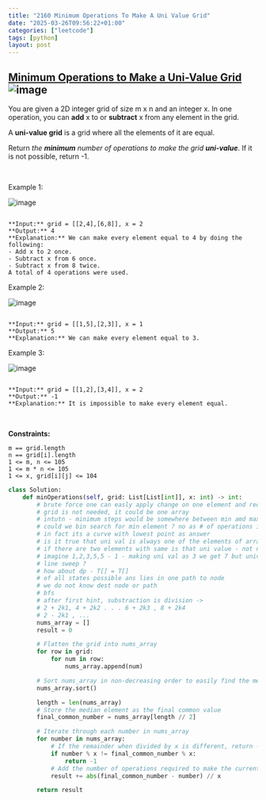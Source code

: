 ```yaml
---
title: "2160 Minimum Operations To Make A Uni Value Grid"
date: "2025-03-26T09:56:22+01:00"
categories: ["leetcode"]
tags: [python]
layout: post
---
```


## [Minimum Operations to Make a Uni-Value Grid](https://leetcode.com/problems/minimum-operations-to-make-a-uni-value-grid) ![image](https://img.shields.io/badge/Difficulty-Medium-orange)

You are given a 2D integer grid of size m x n and an integer x. In one operation, you can **add** x to or **subtract** x from any element in the grid.

A **uni-value grid** is a grid where all the elements of it are equal.

Return *the **minimum** number of operations to make the grid **uni-value***. If it is not possible, return -1.

 

Example 1:

![image](https://assets.leetcode.com/uploads/2021/09/21/gridtxt.png)
```

**Input:** grid = [[2,4],[6,8]], x = 2
**Output:** 4
**Explanation:** We can make every element equal to 4 by doing the following: 
- Add x to 2 once.
- Subtract x from 6 once.
- Subtract x from 8 twice.
A total of 4 operations were used.

```

Example 2:

![image](https://assets.leetcode.com/uploads/2021/09/21/gridtxt-1.png)
```

**Input:** grid = [[1,5],[2,3]], x = 1
**Output:** 5
**Explanation:** We can make every element equal to 3.

```

Example 3:

![image](https://assets.leetcode.com/uploads/2021/09/21/gridtxt-2.png)
```

**Input:** grid = [[1,2],[3,4]], x = 2
**Output:** -1
**Explanation:** It is impossible to make every element equal.

```

 

**Constraints:**

	m == grid.length
	n == grid[i].length
	1 <= m, n <= 105
	1 <= m * n <= 105
	1 <= x, grid[i][j] <= 104

```python
class Solution:
    def minOperations(self, grid: List[List[int]], x: int) -> int:
        # brute force one can easly apply change on one element and recurse on others
        # grid is not needed, it could be one array
        # intutn - minimum steps would be somewhere between min amd max, maybe no
        # could we bin search for min element ? no as # of operations is no incr
        # in fact its a curve with lowest point as answer
        # is it true that uni val is always one of the elements of array ? yes , may be no
        # if there are two elements with same is that uni value - not necessary 
        # imagine 1,2,3,5,5 - 1 - making uni val as 3 we get 7 but unival as 5 we get 9 ops
        # line sweep ? 
        # how about dp - T[] = T[]
        # of all states possible ans lies in one path to node
        # we do not know dest node or path 
        # bfs 
        # after first hint, substraction is division -> 
        # 2 + 2k1, 4 + 2k2 . . . 6 + 2k3 , 8 + 2k4
        # 2 - 2k1 , ...
        nums_array = []
        result = 0

        # Flatten the grid into nums_array
        for row in grid:
            for num in row:
                nums_array.append(num)

        # Sort nums_array in non-decreasing order to easily find the median
        nums_array.sort()

        length = len(nums_array)
        # Store the median element as the final common value
        final_common_number = nums_array[length // 2]

        # Iterate through each number in nums_array
        for number in nums_array:
            # If the remainder when divided by x is different, return -1
            if number % x != final_common_number % x:
                return -1
            # Add the number of operations required to make the current number equal to final_common_number
            result += abs(final_common_number - number) // x

        return result
        
```